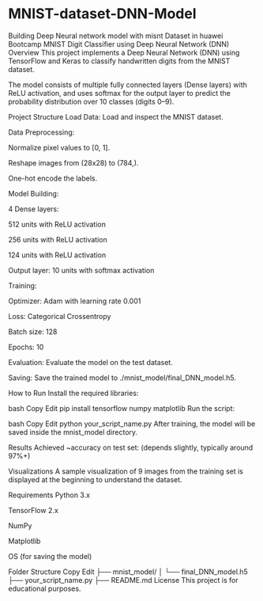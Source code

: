 # MNIST-dataset-DNN-Model
Building Deep Neural network model with misnt Dataset in huawei Bootcamp
MNIST Digit Classifier using Deep Neural Network (DNN)
Overview
This project implements a Deep Neural Network (DNN) using TensorFlow and Keras to classify handwritten digits from the MNIST dataset.

The model consists of multiple fully connected layers (Dense layers) with ReLU activation, and uses softmax for the output layer to predict the probability distribution over 10 classes (digits 0–9).

Project Structure
Load Data: Load and inspect the MNIST dataset.

Data Preprocessing:

Normalize pixel values to [0, 1].

Reshape images from (28x28) to (784,).

One-hot encode the labels.

Model Building:

4 Dense layers:

512 units with ReLU activation

256 units with ReLU activation

124 units with ReLU activation

Output layer: 10 units with softmax activation

Training:

Optimizer: Adam with learning rate 0.001

Loss: Categorical Crossentropy

Batch size: 128

Epochs: 10

Evaluation: Evaluate the model on the test dataset.

Saving: Save the trained model to ./mnist_model/final_DNN_model.h5.

How to Run
Install the required libraries:

bash
Copy
Edit
pip install tensorflow numpy matplotlib
Run the script:

bash
Copy
Edit
python your_script_name.py
After training, the model will be saved inside the mnist_model directory.

Results
Achieved ~accuracy on test set: (depends slightly, typically around 97%+)

Visualizations
A sample visualization of 9 images from the training set is displayed at the beginning to understand the dataset.

Requirements
Python 3.x

TensorFlow 2.x

NumPy

Matplotlib

OS (for saving the model)

Folder Structure
Copy
Edit
├── mnist_model/
│   └── final_DNN_model.h5
├── your_script_name.py
├── README.md
License
This project is for educational purposes.

